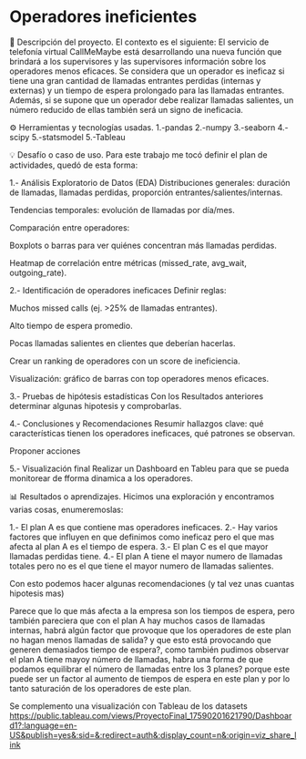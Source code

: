 # Operadores ineficientes
📘 Descripción del proyecto.
El contexto es el siguiente: El servicio de telefonía virtual CallMeMaybe está desarrollando una nueva función que brindará a los supervisores y las supervisores información sobre los operadores menos eficaces. Se considera que un operador es ineficaz si tiene una gran cantidad de llamadas entrantes perdidas (internas y externas) y un tiempo de espera prolongado para las llamadas entrantes. Además, si se supone que un operador debe realizar llamadas salientes, un número reducido de ellas también será un signo de ineficacia.

⚙️ Herramientas y tecnologías usadas.
1.-pandas
2.-numpy
3.-seaborn
4.-scipy
5.-statsmodel
5.-Tableau

💡 Desafío o caso de uso.
Para este trabajo me tocó definir el plan de actividades, quedó de esta forma:

1.- Análisis Exploratorio de Datos (EDA)
Distribuciones generales: duración de llamadas, llamadas perdidas, proporción entrantes/salientes/internas.

Tendencias temporales: evolución de llamadas por día/mes.

Comparación entre operadores:

Boxplots o barras para ver quiénes concentran más llamadas perdidas.

Heatmap de correlación entre métricas (missed_rate, avg_wait, outgoing_rate).

2.- Identificación de operadores ineficaces
Definir reglas:

Muchos missed calls (ej. >25% de llamadas entrantes).

Alto tiempo de espera promedio.

Pocas llamadas salientes en clientes que deberían hacerlas.

Crear un ranking de operadores con un score de ineficiencia.

Visualización: gráfico de barras con top operadores menos eficaces.

3.- Pruebas de hipótesis estadísticas
Con los Resultados anteriores determinar algunas hipotesis y comprobarlas.

4.- Conclusiones y Recomendaciones
Resumir hallazgos clave: qué características tienen los operadores ineficaces, qué patrones se observan.

Proponer acciones

5.- Visualización final
Realizar un Dashboard en Tableu para que se pueda monitorear de fforma dinamica a los operadores.


📊 Resultados o aprendizajes.
Hicimos una exploración y encontramos varias cosas, enumeremoslas:

1.- El plan A es que contiene mas operadores ineficaces.
2.- Hay varios factores que influyen en que definimos como ineficaz pero el que mas afecta al plan A es el tiempo de espera.
3.- El plan C es el que mayor llamadas perdidas tiene.
4.- El plan A tiene el mayor numero de llamadas totales pero no es el que tiene el mayor numero de llamadas salientes.


Con esto podemos hacer algunas recomendaciones (y tal vez unas cuantas hipotesis mas)

Parece que lo que más afecta a la empresa son los tiempos de espera, pero también pareciera que con el plan A hay muchos casos de llamadas internas, habrá algún factor que provoque que los operadores de este plan no hagan menos llamadas de salida? y que esto está provocando que generen demasiados tiempo de espera?, como también pudimos observar el plan A tiene mayoy número de llamadas, habra una forma de que podamos equilibrar el número de llamadas entre los 3 planes? porque este puede ser un factor al aumento de tiempos de espera en este plan y por lo tanto saturación de los operadores de este plan.

Se complemento una visualización con Tableau de los datasets https://public.tableau.com/views/ProyectoFinal_17590201621790/Dashboard1?:language=en-US&publish=yes&:sid=&:redirect=auth&:display_count=n&:origin=viz_share_link
